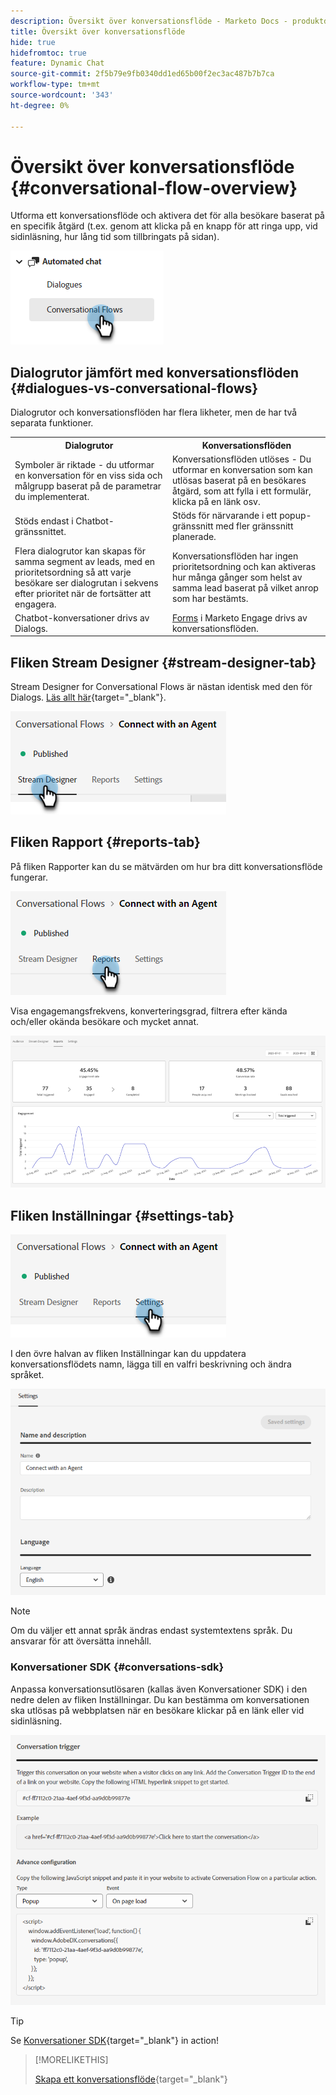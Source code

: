 ```yaml
---
description: Översikt över konversationsflöde - Marketo Docs - produktdokumentation
title: Översikt över konversationsflöde
hide: true
hidefromtoc: true
feature: Dynamic Chat
source-git-commit: 2f5b79e9fb0340dd1ed65b00f2ec3ac487b7b7ca
workflow-type: tm+mt
source-wordcount: '343'
ht-degree: 0%

---
```


# Översikt över konversationsflöde {#conversational-flow-overview}

Utforma ett konversationsflöde och aktivera det för alla besökare baserat på en specifik åtgärd (t.ex. genom att klicka på en knapp för att ringa upp, vid sidinläsning, hur lång tid som tillbringats på sidan).

![](assets/conversational-flow-overview-1.png)

## Dialogrutor jämfört med konversationsflöden {#dialogues-vs-conversational-flows}

Dialogrutor och konversationsflöden har flera likheter, men de har två separata funktioner.

<table> 
 <tbody> 
  <tr> 
   <th style="width:50%">Dialogrutor</th> 
   <th style="width:50%">Konversationsflöden</th>
  </tr> 
  <tr> 
   <td>Symboler är riktade - du utformar en konversation för en viss sida och målgrupp baserat på de parametrar du implementerat.</td> 
   <td>Konversationsflöden utlöses - Du utformar en konversation som kan utlösas baserat på en besökares åtgärd, som att fylla i ett formulär, klicka på en länk osv.</td>
  </tr>
   <tr> 
   <td>Stöds endast i Chatbot-gränssnittet.</td> 
   <td>Stöds för närvarande i ett popup-gränssnitt med fler gränssnitt planerade.</td>
  </tr>
  </tr>
   <tr> 
   <td>Flera dialogrutor kan skapas för samma segment av leads, med en prioritetsordning så att varje besökare ser dialogrutan i sekvens efter prioritet när de fortsätter att engagera.</td> 
   <td>Konversationsflöden har ingen prioritetsordning och kan aktiveras hur många gånger som helst av samma lead baserat på vilket anrop som har bestämts.</td>
  </tr>
  <tr>
   <td>Chatbot-konversationer drivs av Dialogs.</td>
   <td><a href="/help/marketo/product-docs/demand-generation/dynamic-chat-two/automated-chat/conversational-flow-settings-for-marketo-engage-forms.md" target="_blank">Forms</a> i Marketo Engage drivs av konversationsflöden.</td>
  </tr>
 </tbody> 
</table>

## Fliken Stream Designer {#stream-designer-tab}

Stream Designer for Conversational Flows är nästan identisk med den för Dialogs. [Läs allt här](/help/marketo/product-docs/demand-generation/dynamic-chat-two/automated-chat/stream-designer.md){target="_blank"}.

![](assets/conversational-flow-overview-2.png)

## Fliken Rapport {#reports-tab}

På fliken Rapporter kan du se mätvärden om hur bra ditt konversationsflöde fungerar.

![](assets/conversational-flow-overview-3.png)

Visa engagemangsfrekvens, konverteringsgrad, filtrera efter kända och/eller okända besökare och mycket annat.

![](assets/conversational-flow-overview-4.png)

## Fliken Inställningar {#settings-tab}

![](assets/conversational-flow-overview-5.png)

I den övre halvan av fliken Inställningar kan du uppdatera konversationsflödets namn, lägga till en valfri beskrivning och ändra språket.

![](assets/conversational-flow-overview-6.png)

>[!NOTE]
>
>Om du väljer ett annat språk ändras endast systemtextens språk. Du ansvarar för att översätta innehåll.

### Konversationer SDK {#conversations-sdk}

Anpassa konversationsutlösaren (kallas även Konversationer SDK) i den nedre delen av fliken Inställningar. Du kan bestämma om konversationen ska utlösas på webbplatsen när en besökare klickar på en länk eller vid sidinläsning.

![](assets/conversational-flow-overview-7.png)

>[!TIP]
>
>Se [Konversationer SDK](https://experienceleague.adobe.com/tools/marketo-dynamic-chatbot/conversations-sdk/){target="_blank"} in action!

>[!MORELIKETHIS]
>
>[Skapa ett konversationsflöde](/help/marketo/product-docs/demand-generation/dynamic-chat-two/automated-chat/create-a-conversational-flow.md){target="_blank"}
